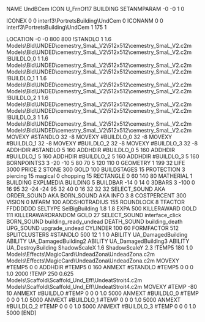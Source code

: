 NAME UndBCem
ICON U_FrnOf17
BUILDING
SETANMPARAM -0 -0 1 0

ICONEX 0 0 interf3\PortretsBuilding\UndCem 0
ICONANM 0 0 interf3\PortretsBuilding\UndCem 1 175 1

LOCATION -0 -0 800 800
!STANDLO      1 1.6 Models\Bld\UNDED\cemestry_SmaL_V2\512x512\cemestry_SmaL_V2.c2m Models\Bld\UNDED\cemestry_SmaL_V2\512x512\cemestry_SmaL_V2.c2m
!BUILDLO_0    1 1.6 Models\Bld\UNDED\cemestry_SmaL_V2\512x512\cemestry_SmaL_V2.c2m Models\Bld\UNDED\cemestry_SmaL_V2\512x512\cemestry_SmaL_V2.c2m
!BUILDLO_1    1 1.6 Models\Bld\UNDED\cemestry_SmaL_V2\512x512\cemestry_SmaL_V2.c2m Models\Bld\UNDED\cemestry_SmaL_V2\512x512\cemestry_SmaL_V2.c2m
!BUILDLO_2    1 1.6 Models\Bld\UNDED\cemestry_SmaL_V2\512x512\cemestry_SmaL_V2.c2m Models\Bld\UNDED\cemestry_SmaL_V2\512x512\cemestry_SmaL_V2.c2m
!BUILDLO_3    1 1.6 Models\Bld\UNDED\cemestry_SmaL_V2\512x512\cemestry_SmaL_V2.c2m Models\Bld\UNDED\cemestry_SmaL_V2\512x512\cemestry_SmaL_V2.c2m
MOVEXY #STANDLO   32 -8 
MOVEXY #BUILDLO_0 32 -8 
MOVEXY #BUILDLO_1 32 -8 
MOVEXY #BUILDLO_2 32 -8 
MOVEXY #BUILDLO_3 32 -8 
ADDHDIR #STANDLO 5 160
ADDHDIR #BUILDLO_0 5 160
ADDHDIR #BUILDLO_1 5 160
ADDHDIR #BUILDLO_2 5 160
ADDHDIR #BUILDLO_3 5 160
BORNPOINTS3 3 -20 -10  5 80 70 5 120 110 0
GEOMETRY 1 199 32
LIFE     3000
PRICE 2 STONE 300 GOLD 100
BUILDSTAGES 15
PROTECTION 3 piercing 15 magical 0 chopping 15
RECTANGLE    0 60 140 80
MATHERIAL 1 BUILDING
EXPLMEDIA BUILDING 5
BUILDBAR    -14 0 14 0
3DBARS 3 -100 0 16 95 32 -24 -24  95 32 40 0 16 32 32 32
SELECT_SOUND AKA
ORDER_SOUND AKA
BORN_SOUND   AKA
INFO 3 8
COSTPERCENT 300
VISION 0
MFARM 100
ADDSHOTRADIUS 155
ROUNDLOCK 8
TFACTOR FFDDDDDD
SELTYPE SelBigBuilding 1.8 1.8
EXPA 500
KILLERAWARD             GOLD 111
KILLERAWARDRANDOM       GOLD 27
SELECT_SOUND interface_click
BORN_SOUND building_ready_undead
DEATH_SOUND building_death
UPG_SOUND upgrade_undead
CYLINDER 100 60
FORMFACTOR 512
SPLITCLUSTERS #STANDLO 500 12 1 1 0
ABILITY UA_DamagedBuilding
ABILITY UA_DamagedBuilding2
ABILITY UA_DamagedBuilding3
ABILITY UA_DestroyBuilding
ShadowScaleX 1.6
ShadowScaleY 2.3
!TEMP5 180 1.0 Models\Effects\MagicCard\UndeadZona\UndeadZona.c2m Models\Effects\MagicCard\UndeadZona\UndeadZona.c2m
MOVEXY  #TEMP5 0 0
ADDHDIR #TEMP5 0 160
ANMEXT #STANDLO #TEMP5 0 0 0 1.0 2000
!TEMP 250 0.625 Models\Scaffold\Scaffold_Und_Eff\UndeatStroit4.c2m Models\Scaffold\Scaffold_Und_Eff\UndeatStroit4.c2m
MOVEXY  #TEMP -80 10
ANMEXT #BUILDLO #TEMP  0 0 0 1.0 5000
ANMEXT #BUILDLO_0 #TEMP  0 0 0 1.0 5000
ANMEXT #BUILDLO_1 #TEMP  0 0 0 1.0 5000
ANMEXT #BUILDLO_2 #TEMP  0 0 0 1.0 5000
ANMEXT #BUILDLO_3 #TEMP  0 0 0 1.0 5000
[END]
